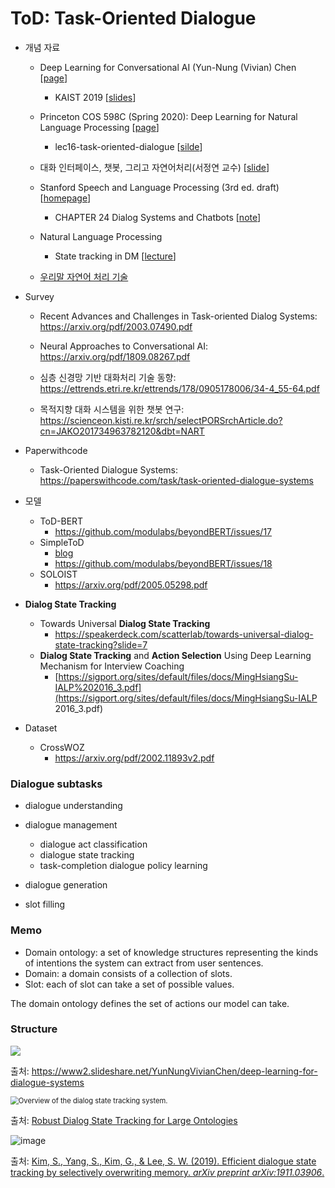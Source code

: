 # ToD: Task-Oriented Dialogue

* 개념 자료

  * Deep Learning for Conversational AI  (Yun-Nung (Vivian) Chen [[page](https://sites.google.com/view/deepdial/)]

    * KAIST 2019 [[slides](https://www.google.com/url?q=https%3A%2F%2Fwww.csie.ntu.edu.tw%2F~yvchen%2Fdoc%2FKAIST19_Tutorial.pdf&sa=D&sntz=1&usg=AFQjCNE-mhpNtD_oMI5UZymRo5rX41_9Hw)] 

  * Princeton COS 598C (Spring 2020): Deep Learning for Natural Language Processing [[page](https://www.cs.princeton.edu/courses/archive/spring20/cos598C/lec16-task-oriented-dialogue)] 

    * lec16-task-oriented-dialogue [[silde](https://www.cs.princeton.edu/courses/archive/spring20/cos598C/lectures/lec16-task-oriented-dialogue.pdf)]

  * 대화 인터페이스, 챗봇, 그리고 자연어처리(서정연 교수) [[slide](https://sigai.or.kr/workshop/AI-for-everyone/2017/slides/대화-인터페이스-구현에-관련된-자연어-처리와-인공지능-기술-이야기.pdf)]

  * Stanford  Speech and Language Processing (3rd ed. draft) [[homepage](https://web.stanford.edu/~jurafsky/slp3/)]

    * CHAPTER 24 Dialog Systems and Chatbots [[note](https://web.stanford.edu/~jurafsky/slp3/24.pdf)]

  * Natural Language Processing 

    * State tracking in DM [[lecture](https://www.coursera.org/lecture/language-processing/state-tracking-in-dm-s9zRt)]
  
  * [우리말 자연어 처리 기술](https://www.korean.go.kr/nkview/nklife/2017_4/27_0404.pdf)
    

* Survey

  * Recent Advances and Challenges in Task-oriented Dialog Systems: https://arxiv.org/pdf/2003.07490.pdf

  * Neural Approaches to Conversational AI: https://arxiv.org/pdf/1809.08267.pdf

  * 심층 신경망 기반 대화처리 기술 동향: https://ettrends.etri.re.kr/ettrends/178/0905178006/34-4_55-64.pdf

  * 목적지향 대화 시스템을 위한 챗봇 연구: https://scienceon.kisti.re.kr/srch/selectPORSrchArticle.do?cn=JAKO201734963782120&dbt=NART

    

* Paperwithcode

  * Task-Oriented Dialogue Systems: https://paperswithcode.com/task/task-oriented-dialogue-systems

  

* 모델

  * ToD-BERT
    * https://github.com/modulabs/beyondBERT/issues/17
  * SimpleToD
    * [blog](https://blog.einstein.ai/simpletod/)
    * https://github.com/modulabs/beyondBERT/issues/18 
  * SOLOIST
    * https://arxiv.org/pdf/2005.05298.pdf

* **Dialog State Tracking**

  * Towards Universal **Dialog State Tracking**
    * https://speakerdeck.com/scatterlab/towards-universal-dialog-state-tracking?slide=7
  * **Dialog State Tracking** and **Action Selection** Using Deep Learning Mechanism for Interview Coaching
    * [https://sigport.org/sites/default/files/docs/MingHsiangSu-IALP%202016_3.pdf](https://sigport.org/sites/default/files/docs/MingHsiangSu-IALP 2016_3.pdf)

* Dataset

  * CrossWOZ
    * https://arxiv.org/pdf/2002.11893v2.pdf




### Dialogue subtasks

* dialogue understanding
* dialogue management
  * dialogue act classification
  * dialogue state tracking
  * task-completion dialogue policy learning
* dialogue generation

* slot filling



### Memo


* Domain ontology: a set of knowledge structures representing the kinds of intentions the system can extract from user sentences. 
* Domain: a domain consists of a collection of slots. 
* Slot: each of slot can take a set of possible values.

The domain ontology defines the set of actions our model can take.



### Structure

<img src="https://image.slidesharecdn.com/170428hkust-170430013715/95/deep-learning-for-dialogue-systems-12-638.jpg?cb=1493516273">

출처: https://www2.slideshare.net/YunNungVivianChen/deep-learning-for-dialogue-systems

<img src="https://www.researchgate.net/profile/Trung_Bui/publication/302567766/figure/fig1/AS:360041279442952@1462851938643/Overview-of-the-dialog-state-tracking-system.png" alt="Overview of the dialog state tracking system.  " style="zoom: 80%;" />

출처: [Robust Dialog State Tracking for Large Ontologies](https://www.researchgate.net/publication/302567766_Robust_Dialog_State_Tracking_for_Large_Ontologies)


![image](https://user-images.githubusercontent.com/65707664/99775648-f99c1300-2b52-11eb-84bf-dddd18068d2a.png)

출처: [Kim, S., Yang, S., Kim, G., & Lee, S. W. (2019). Efficient dialogue state tracking by selectively overwriting memory. *arXiv preprint arXiv:1911.03906*.](https://arxiv.org/pdf/1911.03906.pdf)


